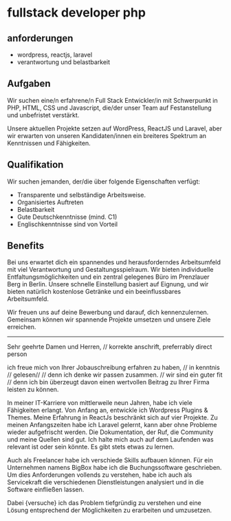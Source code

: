 # fullstack developer php

## anforderungen
- wordpress, reactjs, laravel
- verantwortung und belastbarkeit




## Aufgaben
Wir suchen eine/n erfahrene/n Full Stack Entwickler/in mit Schwerpunkt in PHP, HTML, CSS und Javascript, die/der unser Team auf Festanstellung und unbefristet verstärkt.

Unsere aktuellen Projekte setzen auf WordPress, ReactJS und Laravel, aber wir erwarten von unseren Kandidaten/innen ein breiteres Spektrum an Kenntnissen und Fähigkeiten.

## Qualifikation
Wir suchen jemanden, der/die über folgende Eigenschaften verfügt:

- Transparente und selbständige Arbeitsweise. 
- Organisiertes Auftreten
- Belastbarkeit
- Gute Deutschkenntnisse (mind. C1)
- Englischkenntnisse sind von Vorteil


## Benefits
Bei uns erwartet dich ein spannendes und herausforderndes Arbeitsumfeld mit viel Verantwortung und Gestaltungsspielraum. Wir bieten individuelle Entfaltungsmöglichkeiten und ein zentral gelegenes Büro im Prenzlauer Berg in Berlin. Unsere schnelle Einstellung basiert auf Eignung, und wir bieten natürlich kostenlose Getränke und ein beeinflussbares Arbeitsumfeld.

Wir freuen uns auf deine Bewerbung und darauf, dich kennenzulernen. Gemeinsam können wir spannende Projekte umsetzen und unsere Ziele erreichen.



---

Sehr geehrte Damen und Herren, // korrekte anschrift, preferrably direct person

ich freue mich von Ihrer Jobauschreibung erfahren zu haben, // in kenntnis // gelesen//
// denn ich denke wir passen zusammen. // wir sind ein guter fit //
denn ich bin überzeugt davon einen wertvollen Beitrag zu Ihrer Firma leisten zu können.

In meiner IT-Karriere von mittlerweile neun Jahren, habe ich viele Fähigkeiten erlangt. Von Anfang an, entwickle ich Wordpress Plugins & Themes. Meine Erfahrung in ReactJs beschränkt sich auf vier Projekte. Zu meinen Anfangszeiten habe ich Laravel gelernt, kann aber ohne Probleme wieder aufgefrischt werden. Die Dokumentation, der Ruf, die Community und meine Quellen sind gut. Ich halte mich auch auf dem Laufenden was relevant ist oder sein könnte.
Es gibt stets etwas zu lernen.

Auch als Freelancer habe ich verschiede Skills aufbauen können. 
Für ein Unternehmen namens BigBox habe ich die Buchungssoftware geschrieben. Um dies Anforderungen vollends zu verstehen, habe ich auch als Servicekraft die verschiedenen Dienstleistungen analysiert und in die Software einfließen lassen. 



Dabei {versuche} ich das Problem tiefgründig zu verstehen und eine Lösung entsprechend der Möglichkeiten zu erarbeiten und umzusetzen.  